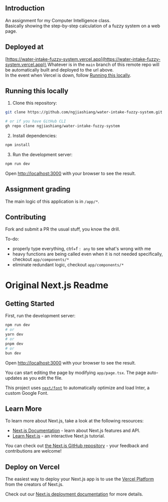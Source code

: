 ## Introduction
An assignment for my Computer Intelligence class.\
Basically showing the step-by-step calculation of a fuzzy system on a web page.

## Deployed at
[https://water-intake-fuzzy-system.vercel.app](https://water-intake-fuzzy-system.vercel.app)\
Whatever is in the `main` branch of this remote repo will be automatically built and deployed to the url above.\
In the event when Vercel is down, follow [Running this locally](#running-this-locally).

## Running this locally
1. Clone this repository:
```bash
git clone https://github.com/ngjiashiang/water-intake-fuzzy-system.git

# or if you have GitHub CLI
gh repo clone ngjiashiang/water-intake-fuzzy-system
```

2. Install dependencies:
```bash
npm install
```

3. Run the development server:
```bash
npm run dev
```

Open [http://localhost:3000](http://localhost:3000) with your browser to see the result.

## Assignment grading
The main logic of this application is in `/app/*`.

## Contributing
Fork and submit a PR the usual stuff, you know the drill.

To-do:
- properly type everything, ctrl+f `: any` to see what's wrong with me
- heavy functions are being called even when it is not needed specifically, checkout `app/components/*`
- eliminate redundant logic, checkout `app/components/*`

# Original Next.js Readme

## Getting Started

First, run the development server:

```bash
npm run dev
# or
yarn dev
# or
pnpm dev
# or
bun dev
```

Open [http://localhost:3000](http://localhost:3000) with your browser to see the result.

You can start editing the page by modifying `app/page.tsx`. The page auto-updates as you edit the file.

This project uses [`next/font`](https://nextjs.org/docs/basic-features/font-optimization) to automatically optimize and load Inter, a custom Google Font.

## Learn More

To learn more about Next.js, take a look at the following resources:

- [Next.js Documentation](https://nextjs.org/docs) - learn about Next.js features and API.
- [Learn Next.js](https://nextjs.org/learn) - an interactive Next.js tutorial.

You can check out [the Next.js GitHub repository](https://github.com/vercel/next.js/) - your feedback and contributions are welcome!

## Deploy on Vercel

The easiest way to deploy your Next.js app is to use the [Vercel Platform](https://vercel.com/new?utm_medium=default-template&filter=next.js&utm_source=create-next-app&utm_campaign=create-next-app-readme) from the creators of Next.js.

Check out our [Next.js deployment documentation](https://nextjs.org/docs/deployment) for more details.
